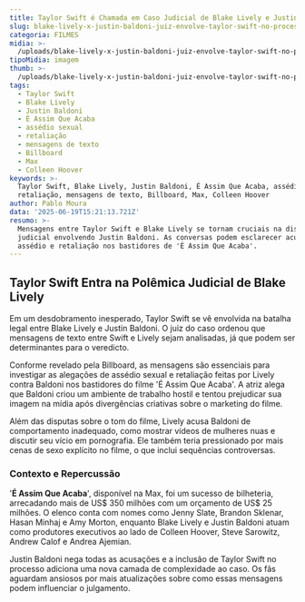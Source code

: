 ```yaml
---
title: Taylor Swift é Chamada em Caso Judicial de Blake Lively e Justin Baldoni
slug: blake-lively-x-justin-baldoni-juiz-envolve-taylor-swift-no-processo-entenda
categoria: FILMES
midia: >-
  /uploads/blake-lively-x-justin-baldoni-juiz-envolve-taylor-swift-no-processo-entenda-thumb.png
tipoMidia: imagem
thumb: >-
  /uploads/blake-lively-x-justin-baldoni-juiz-envolve-taylor-swift-no-processo-entenda-thumb.png
tags:
  - Taylor Swift
  - Blake Lively
  - Justin Baldoni
  - É Assim Que Acaba
  - assédio sexual
  - retaliação
  - mensagens de texto
  - Billboard
  - Max
  - Colleen Hoover
keywords: >-
  Taylor Swift, Blake Lively, Justin Baldoni, É Assim Que Acaba, assédio sexual,
  retaliação, mensagens de texto, Billboard, Max, Colleen Hoover
author: Pablo Moura
data: '2025-06-19T15:21:13.721Z'
resumo: >-
  Mensagens entre Taylor Swift e Blake Lively se tornam cruciais na disputa
  judicial envolvendo Justin Baldoni. As conversas podem esclarecer acusações de
  assédio e retaliação nos bastidores de 'É Assim Que Acaba'.
---
```


## Taylor Swift Entra na Polêmica Judicial de Blake Lively

Em um desdobramento inesperado, Taylor Swift se vê envolvida na batalha legal entre Blake Lively e Justin Baldoni. O juiz do caso ordenou que mensagens de texto entre Swift e Lively sejam analisadas, já que podem ser determinantes para o veredicto.

Conforme revelado pela Billboard, as mensagens são essenciais para investigar as alegações de assédio sexual e retaliação feitas por Lively contra Baldoni nos bastidores do filme 'É Assim Que Acaba'. A atriz alega que Baldoni criou um ambiente de trabalho hostil e tentou prejudicar sua imagem na mídia após divergências criativas sobre o marketing do filme.

Além das disputas sobre o tom do filme, Lively acusa Baldoni de comportamento inadequado, como mostrar vídeos de mulheres nuas e discutir seu vício em pornografia. Ele também teria pressionado por mais cenas de sexo explícito no filme, o que inclui sequências controversas.

### Contexto e Repercussão

'**É Assim Que Acaba**', disponível na Max, foi um sucesso de bilheteria, arrecadando mais de US$ 350 milhões com um orçamento de US$ 25 milhões. O elenco conta com nomes como Jenny Slate, Brandon Sklenar, Hasan Minhaj e Amy Morton, enquanto Blake Lively e Justin Baldoni atuam como produtores executivos ao lado de Colleen Hoover, Steve Sarowitz, Andrew Calof e Andrea Ajemian.

Justin Baldoni nega todas as acusações e a inclusão de Taylor Swift no processo adiciona uma nova camada de complexidade ao caso. Os fãs aguardam ansiosos por mais atualizações sobre como essas mensagens podem influenciar o julgamento.
